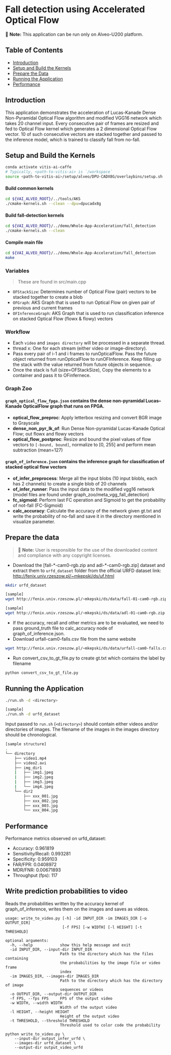 
# Fall detection using Accelerated Optical Flow

:pushpin: **Note:** This application can be run only on Alveo-U200 platform.

## Table of Contents

- [Introduction](#Introduction)
- [Setup and Build the Kernels](#Setup-and-Build-the-Kernels)
- [Prepare the Data](#Prepare-the-data)
- [Running the Application](#Running-the-Application)
- [Performance](#Performance)

## Introduction
This application demonstrates the acceleration of Lucas-Kanade Dense Non-Pyramidal Optical Flow algorithm and modified VGG16 network which takes 20 channel input. Every consecutive pair of frames are resized and fed to Optical Flow kernel which generates a 2 dimensional Optical Flow vector. 10 of such consecutive vectors are stacked together and passed to the inference model, which is trained to classify fall from no-fall.

## Setup and Build the Kernels
```sh
conda activate vitis-ai-caffe
# Typically, <path-to-vitis-ai> is `/workspace`
source <path-to-vitis-ai>/setup/alveo/DPU-CADX8G/overlaybins/setup.sh
```

#### Build common kernels
```sh
cd ${VAI_ALVEO_ROOT}/../tools/AKS
./cmake-kernels.sh --clean --dpu=dpucadx8g
```

#### Build fall-detection kernels
```sh
cd ${VAI_ALVEO_ROOT}/../demo/Whole-App-Acceleration/fall_detection
./cmake-kernels.sh --clean
```
#### Compile main file
```sh
cd ${VAI_ALVEO_ROOT}/../demo/Whole-App-Acceleration/fall_detection
make
```

### Variables

> These are found in src/main.cpp

* `OFStackSize`: Determines number of Optical Flow (pair) vectors to be stacked together to create a blob
* `OFGraph`: AKS Graph that is used to run Optical Flow on given pair of previous and current frames
* `OFInferenceGraph`: AKS Graph that is used to run classification inference on stacked Optical Flow (flowx & flowy) vectors


### Workflow

* Each `video` and `images directory` will be processed in a separate thread.
* thread x: One for each stream (either video or image-directory).
* Pass every pair of i-1 and i frames to runOpticalFlow. Pass the future object returned from runOpticalFlow to runOFInference. Keep filling up the stack with the value returned from future objects in sequence.
* Once the stack is full (size=OFStackSize), Copy the elements to a container and pass it to OFinfernece.


### Graph Zoo

#### `graph_optical_flow_fpga.json` contains the dense non-pyramidal Lucas–Kanade OpticalFlow graph that runs on FPGA.
* **optical_flow_preproc**: Apply letterbox resizing and convert BGR image to Grayscale
* **dense_non_pyr_lk_of**: Run Dense Non-pyramidal Lucas-Kanade Optical Flow; out flowx and flowy vectors
* **optical_flow_postproc**: Resize and bound the pixel values of flow vectors to `[-bound, bound]`, normalize to [0, 255] and perform mean subtraction (mean=127)


#### `graph_of_inference.json` contains the inference graph for classification of stacked optical flow vectors
* **of_infer_preprocess**: Merge all the input blobs (10 input blobls, each has 2 channels) to create a single blob of 20 channels
* **of_infer_runner**: Pass the input data to the modified vgg16 network (model files are found under graph_zoo/meta_vgg_fall_detection)
* **fc_sigmoid**: Perform last FC operation and Sigmoid to get the probability of not-fall (FC-Sigmoid)
* **calc_accuracy**: Calculate the accuracy of the network given gt.txt and write the probability of no-fall and save it in the directory mentioned in visualize parameter.


## Prepare the data
> :pushpin: **Note:** User is responsible for the use of the downloaded content and compliance with any copyright licenses.

* Download the [fall-\*-cam0-rgb.zip and adl-\*-cam0-rgb.zip] dataset and extract them to `urfd_dataset` folder from the official URFD dataset link: http://fenix.univ.rzeszow.pl/~mkepski/ds/uf.html
```sh
mkdir urfd_dataset

[sample]
wget http://fenix.univ.rzeszow.pl/~mkepski/ds/data/fall-01-cam0-rgb.zip && unzip fall-01-cam0-rgb.zip -d urfd_dataset && rm fall-01-cam0-rgb.zip

[sample]
wget http://fenix.univ.rzeszow.pl/~mkepski/ds/data/adl-01-cam0-rgb.zip && unzip adl-01-cam0-rgb.zip -d urfd_dataset && rm adl-01-cam0-rgb.zip
```

* If the accuracy, recall and other metrics are to be evaluated, we need to pass ground_truth file to calc_accuracy node of graph_of_inference.json.
* Download urfall-cam0-falls.csv file from the same website
```sh
wget http://fenix.univ.rzeszow.pl/~mkepski/ds/data/urfall-cam0-falls.csv
```
* Run convert_csv_to_gt_file.py to create gt.txt which contains the label by filename
```sh
python convert_csv_to_gt_file.py
```


## Running the Application
```sh
./run.sh -d <directory>

[sample]
./run.sh -d urfd_dataset
```

Input passed to `run.sh` (`<directory>`) should contain either videos and/or directories of images. The filename of the images in the images directory should be chronological.

```sh
[sample structure]
.
└── directory
    ├── video1.mp4
    ├── video2.avi
    ├── img_dir1
    |   ├── img1.jpeg
    |   ├── img2.jpeg
    |   ├── img3.jpeg
    |   └── img4.jpeg
    └── dir2
        ├── xxx_001.jpg
        ├── xxx_002.jpg
        ├── xxx_003.jpg
        └── xxx_004.jpg
```

## Performance

Performance metrics observed on urfd_dataset:
* Accuracy: 0.961819
* Sensitivity/Recall: 0.993281
* Specificity: 0.959103
* FAR/FPR: 0.0408972
* MDR/FNR: 0.00671893
* Throughput (fps): 117


## Write prediction probabilities to video

Reads the probabilities written by the accuracy kernel of graph_of_inference, writes them on the images and saves as videos.

```
usage: write_to_video.py [-h] -id INPUT_DIR -im IMAGES_DIR [-o OUTPUT_DIR]
                         [-f FPS] [-w WIDTH] [-l HEIGHT] [-t THRESHOLD]

optional arguments:
  -h, --help            show this help message and exit
  -id INPUT_DIR, --input-dir INPUT_DIR
                        Path to the directory which has the files containing
                        the probabilities by the image file or video frame
                        index
  -im IMAGES_DIR, --images-dir IMAGES_DIR
                        Path to the directory which has the directory of image
                        sequences or videos
  -o OUTPUT_DIR, --output-dir OUTPUT_DIR
  -f FPS, --fps FPS     FPS of the output video
  -w WIDTH, --width WIDTH
                        Width of the output video
  -l HEIGHT, --height HEIGHT
                        Height of the output video
  -t THRESHOLD, --threshold THRESHOLD
                        Threshold used to color code the probability
```

```
python write_to_video.py \
    --input-dir output_infer_urfd \
    --images-dir urfd_dataset \
    --output-dir output_video_urfd
```
